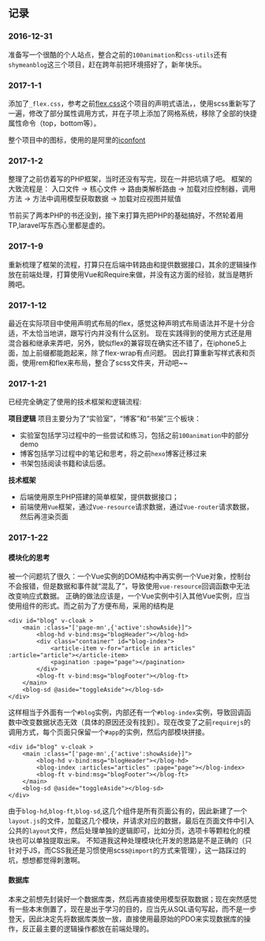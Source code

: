 ## 记录

### 2016-12-31
准备写一个很酷的个人站点，整合之前的`100animation`和`css-utils`还有`shymeanblog`这三个项目，赶在跨年前把环境搭好了，新年快乐。

### 2017-1-1
添加了`_flex.css`，参考之前[flex.css](https://github.com/lzxb/flex.css.git)这个项目的声明式语法，，使用scss重新写了一遍，修改了部分属性调用方式，并在子项上添加了网格系统，移除了全部的快捷属性命令（top，bottom等）。

整个项目中的图标，使用的是阿里的[iconfont](http://www.iconfont.cn/)


### 2017-1-2
整理了之前仿着写的PHP框架，当时还没有写完，现在一并把坑填了吧。
框架的大致流程是：
入口文件 -> 核心文件 -> 路由类解析路由 -> 加载对应控制器，调用方法 -> 方法中调用模型获取数据 -> 加载对应视图并赋值

节前买了两本PHP的书还没到，接下来打算先把PHP的基础搞好，不然轮着用TP,laravel写东西心里都是虚的。

### 2017-1-9
重新梳理了框架的流程，打算只在后端中转路由和提供数据接口，其余的逻辑操作放在前端处理，打算使用Vue和Require来做，并没有这方面的经验，就当是瞎折腾吧。


### 2017-1-12
最近在实际项目中使用声明式布局的flex，感觉这种声明式布局语法并不是十分合适，不太恰当地讲，跟写行内并没有什么区别。
现在实践得到的使用方式还是用混合器和继承来弄吧，另外，貌似flex的兼容现在确实还不错了，在iphone5上面，加上前缀都能跑起来，除了flex-wrap有点问题。
因此打算重新写样式表和页面，使用rem和flex来布局，整合了scss文件夹，开动吧~~

### 2017-1-21
已经完全确定了使用的技术框架和逻辑流程:

__项目逻辑__
项目主要分为了“实验室”，“博客”和“书架”三个板块：
* 实验室包括学习过程中的一些尝试和练习，包括之前`100animation`中的部分demo
* 博客包括学习过程中的笔记和思考，将之前`hexo`博客迁移过来
* 书架包括阅读书籍和读后感。

__技术框架__
* 后端使用原生PHP搭建的简单框架，提供数据接口；
* 前端使用`Vue`框架，通过`Vue-resource`请求数据，通过`Vue-router`请求数据，然后再渲染页面

### 2017-1-22

#### 模块化的思考
被一个问题坑了很久：一个Vue实例的DOM结构中再实例一个Vue对象，控制台不会报错，但是数据和事件就“混乱了”，导致使用`vue-resource`回调函数中无法改变响应式数据。
正确的做法应该是，一个Vue实例中引入其他Vue实例，应当使用组件的形式。而之前为了方便布局，采用的结构是
```
<div id="blog" v-cloak >
    <main :class="['page-mn',{'active':showAside}]">
        <blog-hd v-bind:msg="blogHeader"></blog-hd>
        <div class="container" id="blog-index">
            <article-item v-for="article in articles" :article="article"></article-item>
            <pagination :page="page"></pagination>
        </div>
        <blog-ft v-bind:msg="blogFooter"></blog-ft>
    </main>
    <blog-sd @aside="toggleAside"></blog-sd>
</div>
```
这样相当于外面有一个`#blog`实例，内部还有一个`#blog-index`实例，导致回调函数中改变数据状态无效（具体的原因还没有找到）。现在改变了之前`requirejs`的调用方式，每个页面只保留一个`#app`的实例，然后内部模块拼接。
```
<div id="blog" v-cloak >
    <main :class="['page-mn',{'active':showAside}]">
        <blog-hd v-bind:msg="blogHeader"></blog-hd>
        <blog-index :articles="articles" :page="page"></blog-index>
        <blog-ft v-bind:msg="blogFooter"></blog-ft>
    </main>
    <blog-sd @aside="toggleAside"></blog-sd>
</div>
```
由于`blog-hd`,`blog-ft`,`blog-sd`,这几个组件是所有页面公有的，因此新建了一个`layout.js`的文件，加载这几个模块，并请求对应的数据，最后在页面文件中引入公共的`layout`文件，然后处理单独的逻辑即可，比如分页，选项卡等颗粒化的模块也可以单独提取出来。
不知道我这种处理模块化开发的思路是不是正确的（只针对于JS，而CSS我还是习惯使用scss`@import`的方式来管理），这一路踩过的坑，想想都觉得刺激啊。

#### 数据库
本来之前想先封装好一个数据库类，然后再直接使用模型获取数据；现在突然感觉有一些本末倒置了，现在是出于学习的目的，应当先从SQL语句写起，而不是一步登天，因此决定先将数据库类放一放，直接使用最原始的PDO来实现数据库的操作，反正最主要的逻辑操作都放在前端处理的。